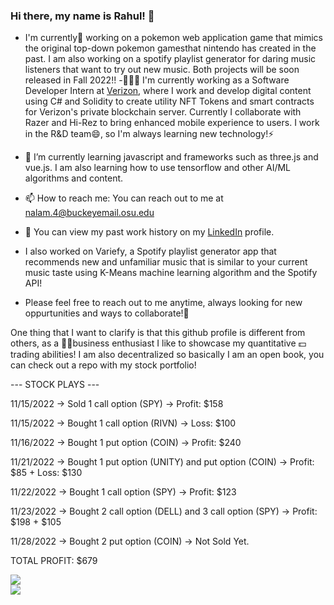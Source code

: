 <!--
**Rahulnalam1/rahulnalam1** is a ✨ _special_ ✨ repository because its `README.md` (this file) appears on your GitHub profile.

Here are some ideas to get you started:

- 🔭 I’m currently working on ...
- 🌱 I’m currently learning ...
- 👯 I’m looking to collaborate on ...
- 🤔 I’m looking for help with ...
- 💬 Ask me about ...
- 📫 How to reach me: ...
- 😄 Pronouns: ...
- ⚡ Fun fact: ...
-->

### Hi there, my name is Rahul! 👋

- I'm currently🔭 working on a pokemon web application game that mimics the original top-down pokemon gamesthat nintendo has created in the past. I am also working on a spotify playlist generator for daring music listeners that want to try out new music. Both projects will be soon released in Fall 2022!!
-👨🏾‍💻 I'm currently working as a Software Developer Intern at [Verizon](https://www.verizon.com/), where I work and develop digital content using C# and Solidity to create utility NFT Tokens and smart contracts for Verizon's private blockchain server. Currently I collaborate with Razer and Hi-Rez to bring enhanced mobile experience to users. I work in the R&D team😄, so I'm always learning new technology!⚡
- 🌱 I’m currently learning javascript and frameworks such as three.js and vue.js. I am also learning how to use tensorflow and other AI/ML algorithms and content. 
- 📫 How to reach me: You can reach out to me at nalam.4@buckeyemail.osu.edu
- 📜 You can view my past work history on my [LinkedIn](https://www.linkedin.com/in/rahul-nalam-0976411b1/) profile.

- I also worked on Variefy, a Spotify playlist generator app that recommends new and unfamiliar music that is similar to your current music taste using K-Means machine learning algorithm and the Spotify API!

- Please feel free to reach out to me anytime, always looking for new oppurtunities and ways to collaborate!👯

One thing that I want to clarify is that this github profile is different from others, as a 👨‍💼business enthusiast I like to showcase my quantitative 💵trading abilities! I am also decentralized so basically I am an open book, you can check out a repo with my stock portfolio!

--- STOCK PLAYS ---

11/15/2022 -> Sold 1 call option (SPY) -> Profit: $158

11/15/2022 -> Bought 1 call option (RIVN) -> Loss: $100

11/16/2022 -> Bought 1 put option (COIN) -> Profit: $240

11/21/2022 -> Bought 1 put option (UNITY) and put option (COIN) -> Profit: $85 + Loss: $130

11/22/2022 -> Bought 1 call option (SPY) -> Profit: $123

11/23/2022 -> Bought 2 call option (DELL) and 3 call option (SPY) -> Profit: $198 + $105

11/28/2022 -> Bought 2 put option (COIN) -> Not Sold Yet. 

TOTAL PROFIT: $679

<a href = "https://github.com/Rahulnalam1/Rahulnalam1">
  <img align="center" src="https://github-readme-stats.vercel.app/api?username=Rahulnalam1&count_private=true&show_icons=true&theme=tokyonight&border_color=#fff" />
</a>
<br/>
  <a href = "https://github.com/Rahulnalam1/Rahulnalam1">
  <img align="center" src="https://github-readme-stats.vercel.app/api/top-langs/?username=Rahulnalam1&layout=compact&count_private=true&theme=tokyonight&hide=procfile&border_color=#fff" />
  </a>
